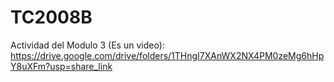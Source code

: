 # TC2008B

Actividad del Modulo 3 (Es un video):
https://drive.google.com/drive/folders/1THngI7XAnWX2NX4PM0zeMg6hHpY8uXFm?usp=share_link
